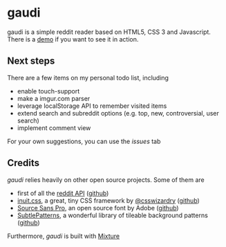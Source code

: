 gaudi
=====

gaudi is a simple reddit reader based on HTML5, CSS 3 and Javascript.
There is a [demo](http://redclov3r.mixture.io/ban) if you want to see it in action.


Next steps
----------
There are a few items on my personal todo list, including

* enable touch-support
* make a imgur.com parser
* leverage localStorage API to remember visited items
* extend search and subreddit options (e.g. top, new, controversial, user search)
* implement comment view

For your own suggestions, you can use the _issues_ tab


Credits
-------
*gaudi* relies heavily on other open source projects. Some of them are

* first of all the [reddit API](http://reddit.com/dev/api) ([github](https://github.com/reddit/reddit))
* [inuit.css](http://inuitcss.com), a great, tiny CSS framework by [@csswizardry](http://csswizardry.com) ([github](https://github.com/csswizardry/inuit.css))
* [Source Sans Pro](http://blogs.adobe.com/typblography/2012/08/source-sans-pro.html), an open source font by Adobe ([github](https://github.com/adobe/source-sans-pro))
* [SubtlePatterns](http://subtlepatterns.com/wild-oliva/), a wonderful library of tileable background patterns ([github](https://github.com/subtlepatterns/SubtlePatterns))

Furthermore, *gaudi* is built with [Mixture](http://mixture.io)

